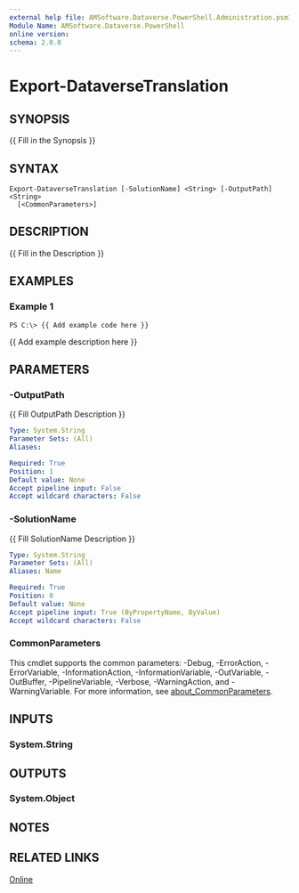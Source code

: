 ```yaml
---
external help file: AMSoftware.Dataverse.PowerShell.Administration.psm1-help.xml
Module Name: AMSoftware.Dataverse.PowerShell
online version:
schema: 2.0.0
---
```


# Export-DataverseTranslation

## SYNOPSIS
{{ Fill in the Synopsis }}

## SYNTAX

```
Export-DataverseTranslation [-SolutionName] <String> [-OutputPath] <String>
  [<CommonParameters>]
```

## DESCRIPTION
{{ Fill in the Description }}

## EXAMPLES

### Example 1
```
PS C:\> {{ Add example code here }}
```

{{ Add example description here }}

## PARAMETERS

### -OutputPath
{{ Fill OutputPath Description }}

```yaml
Type: System.String
Parameter Sets: (All)
Aliases:

Required: True
Position: 1
Default value: None
Accept pipeline input: False
Accept wildcard characters: False
```

### -SolutionName
{{ Fill SolutionName Description }}

```yaml
Type: System.String
Parameter Sets: (All)
Aliases: Name

Required: True
Position: 0
Default value: None
Accept pipeline input: True (ByPropertyName, ByValue)
Accept wildcard characters: False
```

### CommonParameters
This cmdlet supports the common parameters: -Debug, -ErrorAction, -ErrorVariable, -InformationAction, -InformationVariable, -OutVariable, -OutBuffer, -PipelineVariable, -Verbose, -WarningAction, and -WarningVariable. For more information, see [about_CommonParameters](http://go.microsoft.com/fwlink/?LinkID=113216).

## INPUTS

### System.String
## OUTPUTS

### System.Object
## NOTES

## RELATED LINKS

[Online](https://github.com/AMSoftwareNL/DataversePowershell/blob/main/docs/Export-DataverseTranslation.md)


